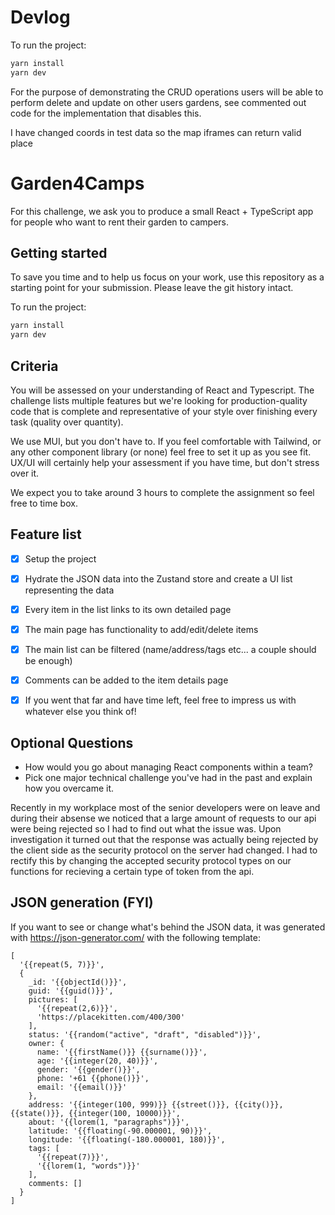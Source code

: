# Devlog

To run the project:

```bash
yarn install
yarn dev
```
For the purpose of demonstrating the CRUD operations users will be able to perform delete and update on other users gardens,
see commented out code for the implementation that disables this.

I have changed coords in test data so the map iframes can return valid place

# Garden4Camps

For this challenge, we ask you to produce a small React + TypeScript app for people who want to rent their garden to campers.

## Getting started

To save you time and to help us focus on your work, use this repository as a starting point for your submission. Please leave the git history intact.

To run the project:

```bash
yarn install
yarn dev
```

## Criteria

You will be assessed on your understanding of React and Typescript. The challenge lists multiple features but we're looking for production-quality code that is complete and representative of your style over finishing every task (quality over quantity).

We use MUI, but you don't have to. If you feel comfortable with Tailwind, or any other component library (or none) feel free to set it up as you see fit. UX/UI will certainly help your assessment if you have time, but don't stress over it.

We expect you to take around 3 hours to complete the assignment so feel free to time box.

## Feature list

- [x] Setup the project

- [x] Hydrate the JSON data into the Zustand store and create a UI list representing the data

- [x] Every item in the list links to its own detailed page

- [x] The main page has functionality to add/edit/delete items

- [x] The main list can be filtered (name/address/tags etc... a couple should be enough)

- [x] Comments can be added to the item details page

- [x] If you went that far and have time left, feel free to impress us with whatever else you think of!

## Optional Questions

- How would you go about managing React components within a team?
- Pick one major technical challenge you've had in the past and explain how you overcame it.

Recently in my workplace most of the senior developers were on leave and during their absense we noticed that a large amount of
requests to our api were being rejected so I had to find out what the issue was. Upon investigation it turned out that the response was actually being rejected by the client side as the security protocol on the server had changed. I had to rectify this by changing the accepted security protocol types on our functions for
recieving a certain type of token from the api.

## JSON generation (FYI)

If you want to see or change what's behind the JSON data, it was generated with https://json-generator.com/ with the following template:

```
[
  '{{repeat(5, 7)}}',
  {
    _id: '{{objectId()}}',
    guid: '{{guid()}}',
    pictures: [
      '{{repeat(2,6)}}',
      'https://placekitten.com/400/300'
    ],
    status: '{{random("active", "draft", "disabled")}}',
    owner: {
      name: '{{firstName()}} {{surname()}}',
      age: '{{integer(20, 40)}}',
      gender: '{{gender()}}',
      phone: '+61 {{phone()}}',
      email: '{{email()}}'
    },
    address: '{{integer(100, 999)}} {{street()}}, {{city()}}, {{state()}}, {{integer(100, 10000)}}',
    about: '{{lorem(1, "paragraphs")}}',
    latitude: '{{floating(-90.000001, 90)}}',
    longitude: '{{floating(-180.000001, 180)}}',
    tags: [
      '{{repeat(7)}}',
      '{{lorem(1, "words")}}'
    ],
    comments: []
  }
]
```
